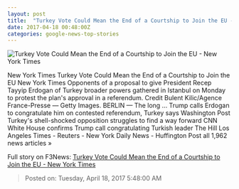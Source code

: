 ```yaml
---
layout: post
title:  "Turkey Vote Could Mean the End of a Courtship to Join the EU - New York Times"
date: 2017-04-18 00:48:00Z
categories: google-news-top-stories
---
```


![Turkey Vote Could Mean the End of a Courtship to Join the EU - New York Times](https://static01.nyt.com/images/2017/04/18/world/18Euturkey-06/15Euturkey-06-facebookJumbo.jpg)

New York Times Turkey Vote Could Mean the End of a Courtship to Join the EU New York Times Opponents of a proposal to give President Recep Tayyip Erdogan of Turkey broader powers gathered in Istanbul on Monday to protest the plan's approval in a referendum. Credit Bulent Kilic/Agence France-Presse — Getty Images. BERLIN — The long ... Trump calls Erdogan to congratulate him on contested referendum, Turkey says Washington Post Turkey's shell-shocked opposition struggles to find a way forward CNN White House confirms Trump call congratulating Turkish leader The Hill Los Angeles Times - Reuters - New York Daily News - Huffington Post all 1,962 news articles »


Full story on F3News: [Turkey Vote Could Mean the End of a Courtship to Join the EU - New York Times](http://www.f3nws.com/n/s3BkKH)

> Posted on: Tuesday, April 18, 2017 5:48:00 AM
